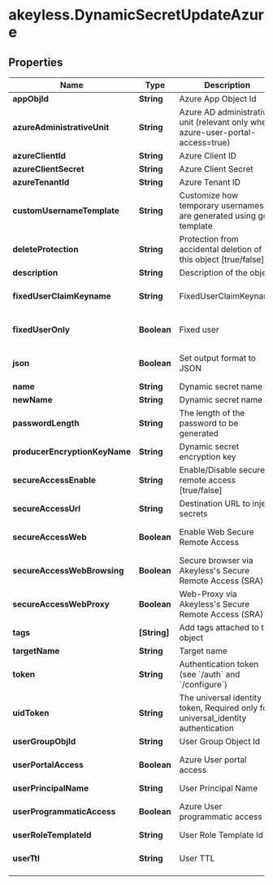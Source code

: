 # akeyless.DynamicSecretUpdateAzure

## Properties

Name | Type | Description | Notes
------------ | ------------- | ------------- | -------------
**appObjId** | **String** | Azure App Object Id | [optional] 
**azureAdministrativeUnit** | **String** | Azure AD administrative unit (relevant only when azure-user-portal-access&#x3D;true) | [optional] 
**azureClientId** | **String** | Azure Client ID | [optional] 
**azureClientSecret** | **String** | Azure Client Secret | [optional] 
**azureTenantId** | **String** | Azure Tenant ID | [optional] 
**customUsernameTemplate** | **String** | Customize how temporary usernames are generated using go template | [optional] 
**deleteProtection** | **String** | Protection from accidental deletion of this object [true/false] | [optional] 
**description** | **String** | Description of the object | [optional] 
**fixedUserClaimKeyname** | **String** | FixedUserClaimKeyname | [optional] [default to &#39;false&#39;]
**fixedUserOnly** | **Boolean** | Fixed user | [optional] [default to false]
**json** | **Boolean** | Set output format to JSON | [optional] [default to false]
**name** | **String** | Dynamic secret name | 
**newName** | **String** | Dynamic secret name | [optional] 
**passwordLength** | **String** | The length of the password to be generated | [optional] 
**producerEncryptionKeyName** | **String** | Dynamic secret encryption key | [optional] 
**secureAccessEnable** | **String** | Enable/Disable secure remote access [true/false] | [optional] 
**secureAccessUrl** | **String** | Destination URL to inject secrets | [optional] 
**secureAccessWeb** | **Boolean** | Enable Web Secure Remote Access | [optional] [default to true]
**secureAccessWebBrowsing** | **Boolean** | Secure browser via Akeyless&#39;s Secure Remote Access (SRA) | [optional] [default to false]
**secureAccessWebProxy** | **Boolean** | Web-Proxy via Akeyless&#39;s Secure Remote Access (SRA) | [optional] [default to false]
**tags** | **[String]** | Add tags attached to this object | [optional] 
**targetName** | **String** | Target name | [optional] 
**token** | **String** | Authentication token (see &#x60;/auth&#x60; and &#x60;/configure&#x60;) | [optional] 
**uidToken** | **String** | The universal identity token, Required only for universal_identity authentication | [optional] 
**userGroupObjId** | **String** | User Group Object Id | [optional] 
**userPortalAccess** | **Boolean** | Azure User portal access | [optional] [default to false]
**userPrincipalName** | **String** | User Principal Name | [optional] 
**userProgrammaticAccess** | **Boolean** | Azure User programmatic access | [optional] [default to false]
**userRoleTemplateId** | **String** | User Role Template Id | [optional] 
**userTtl** | **String** | User TTL | [optional] [default to &#39;60m&#39;]


